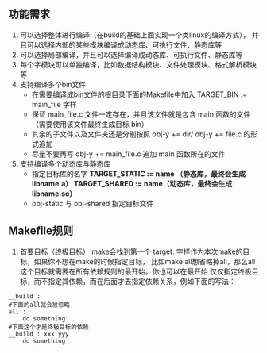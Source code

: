 ## 功能需求
1. 可以选择整体进行编译（在build的基础上面实现一个类linux的编译方式），
并且可以选择内部的某些模块编译成动态库、可执行文件、静态库等
2. 可以选择局部编译，并且可以选择编译成动态库、可执行文件、静态库等
3. 每个字模块可以单独编译，比如数据结构模块、文件处理模块、格式解析模块等
4. 支持编译多个bin文件
    - 在需要编译成bin文件的根目录下面的Makefile中加入 TARGET_BIN := main_file 字样
    - 保证 main_file.c 文件一定存在，并且该文件就是包含 main 函数的文件（需要使用该文件最终生成目标 bin）
    - 其余的子文件以及文件夹还是分别按照 obj-y += dir/ obj-y += file.c 的形式追加
    - 尽量不要再写 obj-y += main_file.c 追加 main 函数所在的文件
5. 支持编译多个动态库与静态库
    - 指定目标库的名字 **TARGET_STATIC := name （静态库，最终会生成libname.a）	TARGET_SHARED := name（动态库，最终会生成libname.so）**
    - obj-static 与 obj-shared 指定目标文件

## Makefile规则
1. 首要目标（终极目标）
make会找到第一个 target: 字样作为本次make的目标，如果你不想在make的时候指定目标，
比如make all想省略掉all，那么all这个目标就需要在所有依赖规则的最开始。你也可以在最开始
仅仅指定终极目标，而不指定其依赖，而在后面才去指定依赖关系，例如下面的写法：
```
__build :
#下面的all就会被忽略
all :
	do something
#下面这个才是终极目标的依赖
__build : xxx yyy
	do something
```